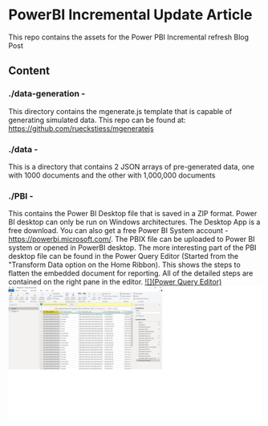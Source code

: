 # PowerBI Incremental Update Article
This repo contains the assets for the Power PBI Incremental refresh Blog Post

## Content
### ./data-generation - 
This directory contains the mgenerate.js template that is capable of generating simulated data.  This repo can be found at: https://github.com/rueckstiess/mgeneratejs

### ./data - 
This is a directory that contains 2 JSON arrays of pre-generated data, one with 1000 documents and the other with 1,000,000 documents

### ./PBI - 
This contains the Power BI Desktop file that is saved in a ZIP format.  Power BI desktop can only be run on Windows architectures.  The Desktop App is a free download.  You can also get a free Power BI System account - https://powerbi.microsoft.com/.  The PBIX file can be uploaded to Power BI system or opened in PowerBI desktop.  The more interesting part of the PBI desktop file can be found in the Power Query Editor (Started from the "Transform Data option on the Home Ribbon).  This shows the steps to flatten the embedded document for reporting.  All of the detailed steps are contained on the right pane in the editor.
[![](Power Query Editor)](./images/PQE.jpg)
![Power Query Editor](https://github.com/johndohoneyjr/PowerBI-Incremental-update-article/blob/main/images/PQE.jpg "Power Query - Flatten Steps")